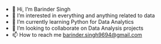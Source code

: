 - 👋 Hi, I’m Barinder Singh
- 👀 I’m interested in everything and anything related to data
- 🌱 I’m currently learning Python for Data Analytics
- 💞️ I’m looking to collaborate on Data Analysis projects
- 📫 How to reach me barinder.singh9694@gmail.com

<!---
Barinder09/Barinder09 is a ✨ special ✨ repository because its `README.md` (this file) appears on your GitHub profile.
You can click the Preview link to take a look at your changes.
--->
